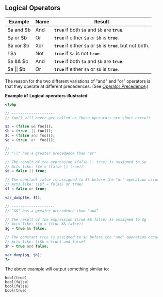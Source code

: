 Logical Operators
-----------------

| Example    | Name | Result                                                         |
|------------|------|----------------------------------------------------------------|
| $a and $b  | And  | **`true`** if both `$a` and `$b` are **`true`**.               |
| $a or $b   | Or   | **`true`** if either `$a` or `$b` is **`true`**.               |
| $a xor $b  | Xor  | **`true`** if either `$a` or `$b` is **`true`**, but not both. |
| ! $a       | Not  | **`true`** if `$a` is not **`true`**.                          |
| $a && $b   | And  | **`true`** if both `$a` and `$b` are **`true`**.               |
| $a \|\| $b | Or   | **`true`** if either `$a` or `$b` is **`true`**.               |

The reason for the two different variations of "and" and "or" operators
is that they operate at different precedences. (See
<a href="/language/operators/precedence.html" class="link">Operator Precedence</a>.)

**Example \#1 Logical operators illustrated**

``` php
<?php

// --------------------
// foo() will never get called as those operators are short-circuit

$a = (false && foo());
$b = (true  || foo());
$c = (false and foo());
$d = (true  or  foo());

// --------------------
// "||" has a greater precedence than "or"

// The result of the expression (false || true) is assigned to $e
// Acts like: ($e = (false || true))
$e = false || true;

// The constant false is assigned to $f before the "or" operation occurs
// Acts like: (($f = false) or true)
$f = false or true;

var_dump($e, $f);

// --------------------
// "&&" has a greater precedence than "and"

// The result of the expression (true && false) is assigned to $g
// Acts like: ($g = (true && false))
$g = true && false;

// The constant true is assigned to $h before the "and" operation occurs
// Acts like: (($h = true) and false)
$h = true and false;

var_dump($g, $h);
?>
```

The above example will output something similar to:

    bool(true)
    bool(false)
    bool(false)
    bool(true)
